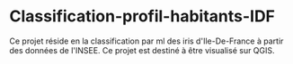 # Classification-profil-habitants-IDF
Ce projet réside en la classification par ml des iris d'Ile-De-France à partir des données de l'INSEE. Ce projet est destiné à être visualisé sur QGIS.
